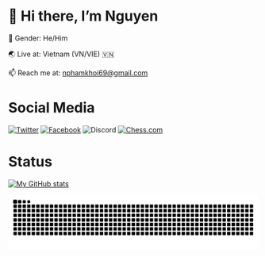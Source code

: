 # 👋 Hi there, I’m Nguyen
🧑 Gender: He/Him  

🌏 Live at: Vietnam (VN/VIE) 🇻🇳

📫 Reach me at: nphamkhoi69@gmail.com  

# Social Media
[![Twitter](https://user-images.githubusercontent.com/97346078/188296039-0fe6894f-f626-4a7d-99f5-862a5a43bd52.png)](https://twitter.com/ImAGuyLikeCodin)
[![Facebook](https://user-images.githubusercontent.com/97346078/188296545-62f96a83-5520-408b-88f7-1c80f6d1f3d6.png)](https://www.facebook.com/profile.php?id=100072397400220)
![Discord](https://user-images.githubusercontent.com/97346078/188303386-067bf2f5-8717-4647-ae72-2585af025f7d.png)
[![Chess.com](https://user-images.githubusercontent.com/97346078/188302572-d714fd5b-a7ba-41ec-85d0-5b8d9345d9bd.png)](https://www.chess.com/member/nguyen10chess)

# Status
[![My GitHub stats](https://github-readme-stats.vercel.app/api?username=Nguyenwasd72&show_icons=true&theme=tokyonight)](https://github.com/Nguyenwasd72)

<!--[![Top Languages](https://github-readme-stats.vercel.app/api/top-langs/?username=Nguyenwasd72&layout=compact&theme=tokyonight)](https://github.com/Nguyenwasd72)-->

[![Snake or smth](https://github.com/Nguyenwasd72/Nguyenwasd72/blob/output/github-contribution-grid-snake.svg)](https://github.com/Nguyenwasd72)
